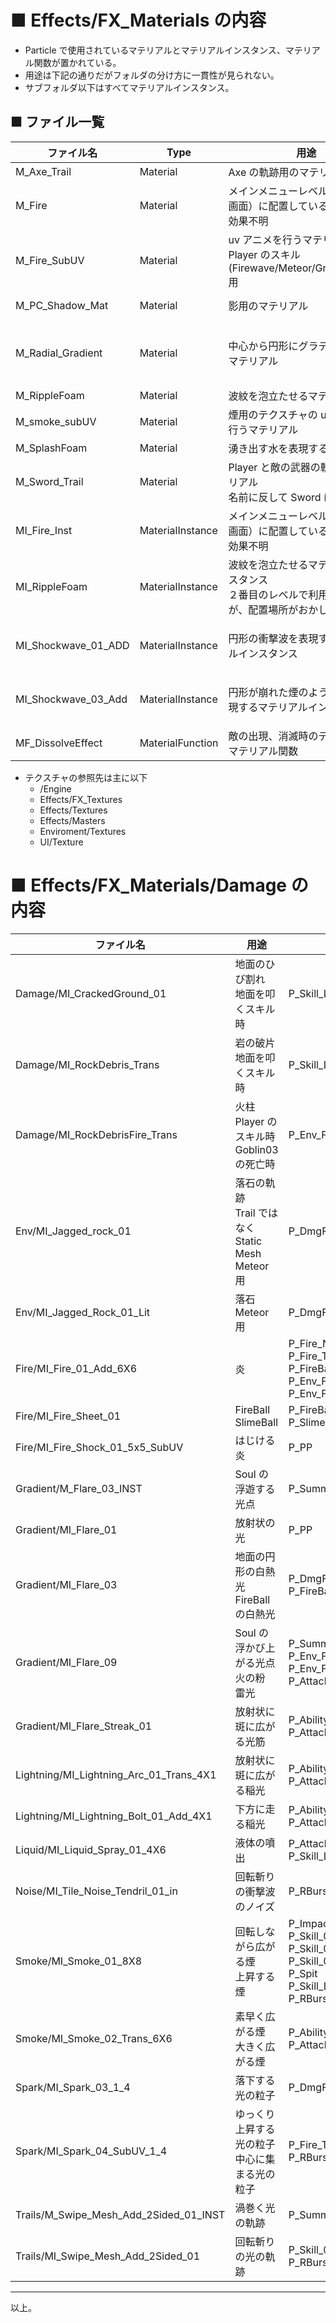 # ■ Effects/FX_Materials の内容
* Particle で使用されているマテリアルとマテリアルインスタンス、マテリアル関数が置かれている。
* 用途は下記の通りだがフォルダの分け方に一貫性が見られない。
* サブフォルダ以下はすべてマテリアルインスタンス。

## ■ ファイル一覧

| ファイル名 | Type | 用途 | 参照元 |
| ----- | ----- | ----- | ----- |
| M_Axe_Trail | Material | Axe の軌跡用のマテリアル | P_Axe_Trail |
| M_Fire | Material | メインメニューレベル（タイトル画面）に配置している<br>効果不明 | MI_Fire_Inst |
| M_Fire_SubUV | Material | uv アニメを行うマテリアル<br>Player のスキル(Firewave/Meteor/GroundPound)用 | P_Fire |
| M_PC_Shadow_Mat | Material | 影用のマテリアル | BP_PlayerCharacter<br>SM_CharM_Shadow |
| M_Radial_Gradient | Material | 中心から円形にグラデーションのマテリアル | P_Fire<br>P_Goblin_Death<br>P_Skill_03<br>P_Sword_Trail_F<br>P_Title_Main_Effect<br> |
| M_RippleFoam | Material | 波紋を泡立たせるマテリアル | MI_RippleFoam |
| M_smoke_subUV | Material | 煙用のテクスチャの uv アニメを行うマテリアル | P_Fire<br>P_Goblin_Death |
| M_SplashFoam | Material | 湧き出す水を表現するマテリアル | P_WaterSplash_Foam |
| M_Sword_Trail | Material | Player と敵の武器の軌跡用のマテリアル<br>名前に反して Sword に限らず利用 | P_Sword_Trail_F |
| MI_Fire_Inst | MaterialInstance | メインメニューレベル（タイトル画面）に配置している<br>効果不明 | ActioRPG_Main |
| MI_RippleFoam | MaterialInstance | 波紋を泡立たせるマテリアルインスタンス<br>２番目のレベルで利用しているが、配置場所がおかしく用途不明 | ActionRPG_Dungeon02_Asset |
| MI_Shockwave_01_ADD | MaterialInstance | 円形の衝撃波を表現するマテリアルインスタンス | P_Env_Fire_PP_01<br>P_Skill_001<br>P_Attack_ComboFX<br>P_Skill_Leap_Base_Velocity_Impact |
| MI_Shockwave_03_Add | MaterialInstance | 円形が崩れた煙のようなものを表現するマテリアルインスタンス | P_Impact01<br>P_Skill_001<br>P_Skill_002<br>P_Skill_Leap_Base_Velocity_Impact |
| MF_DissolveEffect | MaterialFunction | 敵の出現、消滅時のディゾルブ用マテリアル関数 | CharM_Greater_Spider<br>CharM_Gruntling_Base |

* テクスチャの参照先は主に以下
	* /Engine
	* Effects/FX_Textures
	* Effects/Textures
	* Effects/Masters
	* Enviroment/Textures
	* UI/Texture

# ■ Effects/FX_Materials/Damage の内容

| ファイル名 | 用途 | 参照元 | 参照先マテリアル |
| ----- | ----- | ----- | ----- |
| Damage/MI_CrackedGround_01 | 地面のひび割れ<br>地面を叩くスキル時 | P_Skill_Leap_Base_Velocity_Impact | Effects/Masters/M_Trans_Sprite_Master_Surface |
| Damage/MI_RockDebris_Trans | 岩の破片<br>地面を叩くスキル時 | P_Skill_Leap_Base_Velocity_Impact | Effects/Masters/M_Trans_Sprite_Lit_SubUV_Master |
| Damage/MI_RockDebrisFire_Trans | 火柱<br>Player のスキル時<br>Goblin03 の死亡時 | P_Env_Fire_PP_01 | Effects/Masters/M_Trans_Sprite_SubUV_Master |
| Env/MI_Jagged_rock_01 | 落石の軌跡<br>Trail ではなく Static Mesh<br>Meteor 用 | P_DmgField_Fire_Activate_01_Loop | Effects/Masters/M_Trans_MeshEmit_Master |
| Env/MI_Jagged_Rock_01_Lit | 落石<br>Meteor 用 | P_DmgField_Fire_Activate_01_Loop | Effects/Masters/M_Opaque_MeshEmit_Lit_Emis_Master |
| Fire/MI_Fire_01_Add_6X6 | 炎 | P_Fire_NeverEnding<br>P_Fire_TrapBossEnd_mobile<br>P_FireBall_Strong<br>P_Env_Fire_Grate_01<br>P_Env_Fire_PP_01 | Effects/Masters/M_Add_Sprite_SubUV_Master |
| Fire/MI_Fire_Sheet_01 | FireBall<br>SlimeBall | P_FireBall_Strong<br>P_SlimeBall | Effects/Masters/M_Add_Trail_2Sided_Pan_Master |
| Fire/MI_Fire_Shock_01_5x5_SubUV | はじける炎 | P_PP | Effects/Masters/M_Add_Sprite_SubUV_Master |
| Gradient/M_Flare_03_INST | Soul の浮遊する光点 | P_Summon_Parent_Startup | Effects/Masters/M_Add_Sprite_Master_DepthFade |
| Gradient/MI_Flare_01 | 放射状の光 | P_PP | Effects/Masters/M_Add_Sprite_Master_DepthFade |
| Gradient/MI_Flare_03 | 地面の円形の白熱光<br>FireBall の白熱光 | P_DmgField_Fire_Activate_01_Loop<br>P_FireBall_Strong | Effects/Masters/M_Add_Sprite_Master_DepthFade |
| Gradient/MI_Flare_09 | Soul の浮かび上がる光点<br>火の粉<br>雷光 | P_Summon_Parent_Startup<br>P_Env_Fire_Grate_01<br>P_Env_Fire_PP_01<br>P_Attack_ComboFX | Effects/Masters/M_Add_Sprite_Master_DepthFade |
| Gradient/MI_Flare_Streak_01 | 放射状に斑に広がる光筋<br> | P_Ability_MeteorStormFX01<br>P_Attack_ComboFX | Effects/Masters/M_Add_Sprite_Master |
| Lightning/MI_Lightning_Arc_01_Trans_4X1 | 放射状に斑に広がる稲光<br> | P_Ability_MeteorStormFX01<br>P_Attack_ComboFX | Effects/Masters/M_Trans_Sprite_SubUV_Master |
| Lightning/MI_Lightning_Bolt_01_Add_4X1 | 下方に走る稲光 | P_Ability_MeteorStormFX01<br>P_Attack_ComboFX | Effects/Masters/M_Add_Sprite_SubUV_Master |
| Liquid/MI_Liquid_Spray_01_4X6 | 液体の噴出 | P_Attack_ComboFX<br>P_Skill_Leap_Base_Velocity_Impact | Effects/Masters/M_Trans_Sprite_Master_DepthFade |
| Noise/MI_Tile_Noise_Tendril_01_in | 回転斬りの衝撃波のノイズ | P_RBurst_Lightning_Pull_01 | Effects/Masters/M_Trans_MeshEmit_2Sided_Pan_Mask_Master |
| Smoke/MI_Smoke_01_8X8 | 回転しながら広がる煙<br>上昇する煙 | P_Impact01<br>P_Skill_001<br>P_Skill_002<br>P_Skill_03<br>P_Spit<br>P_Skill_Leap_Base_Velocity_Impact<br>P_RBurst_Lightning_Pull_01 | Effects/Masters/M_Add_Sprite_SubUV_Master |
| Smoke/MI_Smoke_02_Trans_6X6 | 素早く広がる煙<br>大きく広がる煙 | P_Ability_MeteorStormFX01<br>P_Attack_ComboFX | Effects/Masters/M_Trans_Sprite_SubUV_Master_DepthFade |
| Spark/MI_Spark_03_1_4 | 落下する光の粒子 | P_DmgField_Fire_Activate_01_Loop | Effects/Masters/M_Add_Sprite_SubUV_Master |
| Spark/MI_Spark_04_SubUV_1_4 | ゆっくり上昇する光の粒子<br>中心に集まる光の粒子 | P_Fire_TrapBossEnd_mobile<br>P_RBurst_Lightning_Pull_01 | Effects/Masters/M_Add_Sprite_SubUV_Master |
| Trails/M_Swipe_Mesh_Add_2Sided_01_INST | 渦巻く光の軌跡 | P_Summon_Parent_Startup | Effects/Masters/M_Add_Sprite_Master |
| Trails/MI_Swipe_Mesh_Add_2Sided_01 | 回転斬りの光の軌跡<br> | P_Skill_03<br>P_RBurst_Lightning_Pull_01 | Effects/Masters/M_Add_Sprite_2Sided_Master |


----
以上。
